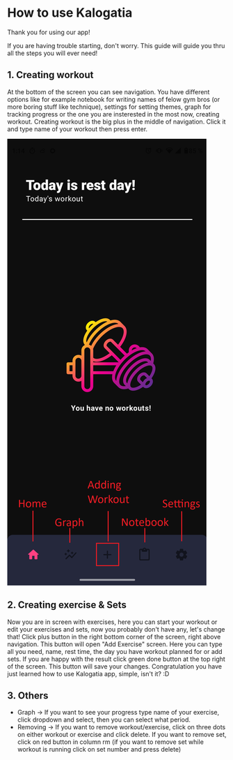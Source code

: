 # How to use Kalogatia

Thank you for using our app!

If you are having trouble starting, don't worry. This guide will guide you thru all the steps you will ever need!

## 1. Creating workout
At the bottom of the screen you can see navigation. You have different options like for example notebook for writing names of felow gym bros (or more boring stuff like technique), settings for setting themes, graph for tracking progress or the one you are insterested in the most now, creating workout.
Creating workout is the big plus in the middle of navigation. Click it and type name of your workout then press enter.

 ![mainScreen](/images/modifiedMainScreen.png)

## 2. Creating exercise & Sets
Now you are in screen with exercises, here you can start your workout or edit your exercises and sets, now you probably don't have any, let's change that!
Click plus button in the right bottom corner of the screen, right above navigation. This button will open "Add Exercise" screen.
Here you can type all you need, name, rest time, the day you have workout planned for or add sets. If you are happy with the result click green done button at the top right of the screen. This button will save your changes.
Congratulation you have just learned how to use Kalogatia app, simple, isn't it? :D

## 3. Others
- Graph -> If you want to see your progress type name of your exercise, click dropdown and select, then you can select what period.
- Removing -> If you want to remove workout/exercise, click on three dots on either workout or exercise and click delete. If you want to remove set, click on red button in column rm (if you want to remove set while workout is running click on set number and press delete)
